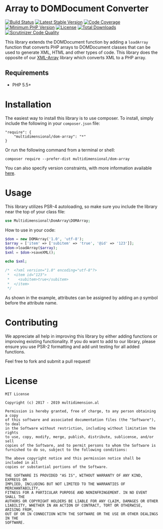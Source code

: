 # Array to DOMDocument Converter

[![Build Status](https://travis-ci.org/multidimension-al/dom-array.svg)](https://travis-ci.org/multidimension-al/dom-array)
[![Latest Stable Version](https://poser.pugx.org/multidimensional/dom-array/v/stable.svg)](https://packagist.org/packages/multidimensional/dom-array)
[![Code Coverage](https://scrutinizer-ci.com/g/multidimension-al/dom-array/badges/coverage.png)](https://scrutinizer-ci.com/g/multidimension-al/dom-array/)
[![Minimum PHP Version](http://img.shields.io/badge/php-%3E%3D%205.5-8892BF.svg)](https://php.net/)
[![License](https://poser.pugx.org/multidimensional/dom-array/license.svg)](https://packagist.org/packages/multidimensional/dom-array)
[![Total Downloads](https://poser.pugx.org/multidimensional/dom-array/d/total.svg)](https://packagist.org/packages/multidimensional/dom-array)
[![Scrutinizer Code Quality](https://scrutinizer-ci.com/g/multidimension-al/dom-array/badges/quality-score.png)](https://scrutinizer-ci.com/g/multidimension-al/dom-array/)

This library extends the DOMDocument function by adding a ```loadArray``` function that converts PHP arrays to DOMDocument classes that can be used to generate XML, HTML and other types of code. This library does the opposite of our [XML-Array](https://github.com/multidimension-al/xml-array) library which converts XML to a PHP array.

## Requirements

* PHP 5.5+

# Installation

The easiest way to install this library is to use composer. To install, simply include the following in your ```composer.json``` file:

```
"require": {
    "multidimensional/dom-array": "*"
}
```

Or run the following command from a terminal or shell:

```
composer require --prefer-dist multidimensional/dom-array
```

You can also specify version constraints, with more information available [here](https://getcomposer.org/doc/articles/versions.md).

# Usage

This library utilizes PSR-4 autoloading, so make sure you include the library near the top of your class file:

```php
use Multidimensional\DomArray\DOMArray;
```

How to use in your code:

```php
$dom = new DOMArray('1.0', 'utf-8');
$array = ['item' => ['subitem' => 'true', '@id' => '123']];
$dom->loadArray($array);
$xml = $dom->saveXML();

echo $xml;

/*  <?xml version="1.0" encoding="utf-8"?>
 *  <item id="123">
 *    <subitem>true</subitem>
 *  </item>
 */
```

As shown in the example, attributes can be assigned by adding an ```@``` symbol before the attribute name.


# Contributing

We appreciate all help in improving this library by either adding functions or improving existing functionality. If you do want to add to our library, please ensure you use PSR-2 formatting and add unit testing for all added functions.

Feel free to fork and submit a pull request!

# License

    MIT License
    
    Copyright (c) 2017 - 2019 multidimension.al
    
    Permission is hereby granted, free of charge, to any person obtaining a copy
    of this software and associated documentation files (the "Software"), to deal
    in the Software without restriction, including without limitation the rights
    to use, copy, modify, merge, publish, distribute, sublicense, and/or sell
    copies of the Software, and to permit persons to whom the Software is
    furnished to do so, subject to the following conditions:
    
    The above copyright notice and this permission notice shall be included in all
    copies or substantial portions of the Software.
    
    THE SOFTWARE IS PROVIDED "AS IS", WITHOUT WARRANTY OF ANY KIND, EXPRESS OR
    IMPLIED, INCLUDING BUT NOT LIMITED TO THE WARRANTIES OF MERCHANTABILITY,
    FITNESS FOR A PARTICULAR PURPOSE AND NONINFRINGEMENT. IN NO EVENT SHALL THE
    AUTHORS OR COPYRIGHT HOLDERS BE LIABLE FOR ANY CLAIM, DAMAGES OR OTHER
    LIABILITY, WHETHER IN AN ACTION OF CONTRACT, TORT OR OTHERWISE, ARISING FROM,
    OUT OF OR IN CONNECTION WITH THE SOFTWARE OR THE USE OR OTHER DEALINGS IN THE
    SOFTWARE.